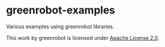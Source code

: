 # greenrobot-examples
Various examples using greenrobot libraries.

This work by greenrobot is licensed under [Apache License 2.0](LICENSE.txt).
